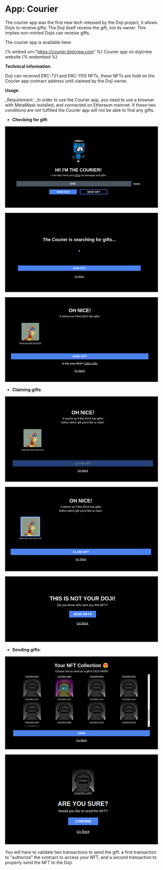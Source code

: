 # App: Courier

The courier app was the first new tech released by the Doji project, it allows Dojis to receive gifts: The Doji itself receive the gift, not its owner. This implies non-minted Dojis can receive gifts. 

The courier app is available here:

{% embed url="https://courier.dojicrew.com" %}
Courier app on dojicrew website
{% endembed %}

**Technical information**:

Doji can received ERC-721 and ERC-1155 NFTs, these NFTs are hold on the Courier app contract address until claimed by the Doji owner.

**Usage**:

_Requirement: _In order to use the Courier app, you need to use a browser with MetaMask installed, and connected on Ethereum mainnet. If these two conditions are not fulfilled the Courier app will not be able to find any gifts.

* **Checking for gift**:

![Enter the Doji ID number in the field (5000 in this example)](<../.gitbook/assets/image (2) (1).png>)

![After clicking on "View Doji", the Courier app will look for gifts](<../.gitbook/assets/image (4) (1) (1).png>)

![In case your Doji has gifts, they will appears on the page](<../.gitbook/assets/image (7) (1).png>)

* **Claiming gifts**:

![After clicking on "Claim Gifts", the Courier app will lead you to a Gift selection page, on which you will need to select/click the gift(s) you want to claim.](<../.gitbook/assets/image (1) (1) (1).png>)

![After selecting the gift, click on "Claim Gift", validate the transaction and you will receive your gift](<../.gitbook/assets/image (6).png>)

![You can't claim gift from Doji you don't own however ](<../.gitbook/assets/image (5) (1).png>)

* **Sending gifts**:

![After clicking on "Send Gift", the Courier app will show your NFT collection, from which you can select the gift you want to send](<../.gitbook/assets/image (1).png>)

![Select a NFT, click and "Send", and then "Confirm" on the following page](<../.gitbook/assets/image (3) (1).png>)

You will have to validate two transactions to send the gift: a first transaction to "authorize" the contract to access your NFT, and a second transaction to properly send the NFT to the Doji.
